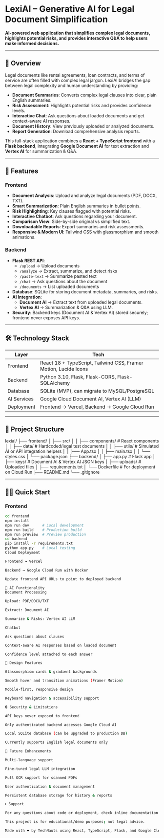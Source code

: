 # LexiAI – Generative AI for Legal Document Simplification

**AI-powered web application that simplifies complex legal documents, highlights potential risks, and provides interactive Q&A to help users make informed decisions.**

---

## 🚀 Overview
Legal documents like rental agreements, loan contracts, and terms of service are often filled with complex legal jargon. LexiAI bridges the gap between legal complexity and human understanding by providing:

- **Document Summaries**: Converts complex legal clauses into clear, plain English summaries.
- **Risk Assessment**: Highlights potential risks and provides confidence levels.
- **Interactive Chat**: Ask questions about loaded documents and get context-aware AI responses.
- **Document History**: View previously uploaded or analyzed documents.
- **Report Generation**: Download comprehensive analysis reports.

This full-stack application combines a **React + TypeScript frontend** with a **Flask backend**, integrating **Google Document AI** for text extraction and **Vertex AI** for summarization & Q&A.

---

## 🎯 Features

### Frontend
- **Document Analysis**: Upload and analyze legal documents (PDF, DOCX, TXT).
- **Smart Summarization**: Plain English summaries in bullet points.
- **Risk Highlighting**: Key clauses flagged with potential risks.
- **Interactive Chatbot**: Ask questions regarding your document.
- **Comparison View**: Side-by-side original vs simplified text.
- **Downloadable Reports**: Export summaries and risk assessments.
- **Responsive & Modern UI**: Tailwind CSS with glassmorphism and smooth animations.

### Backend
- **Flask REST API**:
  - `/upload` → Upload documents
  - `/analyze` → Extract, summarize, and detect risks
  - `/paste-text` → Summarize pasted text
  - `/chat` → Ask questions about the document
  - `/documents` → List uploaded documents
- **Database**: SQLite for storing document metadata, summaries, and risks.
- **AI Integration**:
  - **Document AI** → Extract text from uploaded legal documents.
  - **Vertex AI** → Summarization & Q&A using LLM.
- **Security**: Backend keys (Document AI & Vertex AI) stored securely; frontend never exposes API keys.

---

## 🛠️ Technology Stack

| Layer       | Tech                                  |
|------------|---------------------------------------|
| Frontend    | React 18 + TypeScript, Tailwind CSS, Framer Motion, Lucide Icons |
| Backend     | Python 3.10, Flask, Flask-CORS, Flask-SQLAlchemy |
| Database    | SQLite (MVP), can migrate to MySQL/PostgreSQL |
| AI Services | Google Cloud Document AI, Vertex AI (LLM) |
| Deployment  | Frontend → Vercel, Backend → Google Cloud Run |

---

## 📁 Project Structure

lexiai/
├── frontend/
│ ├── src/
│ │ ├── components/ # React components
│ │ ├── data/ # Hardcoded/legal test documents
│ │ ├── utils/ # Simulated AI or API integration helpers
│ │ ├── App.tsx
│ │ ├── main.tsx
│ │ └── styles.css
│ └── package.json
├── backend/
│ ├── app.py # Flask app
│ ├── keys/ # Document AI & Vertex AI JSON keys
│ ├── uploads/ # Uploaded files
│ ├── requirements.txt
│ └── Dockerfile # For deployment on Cloud Run
├── README.md
└── .gitignore


---

## 🏃‍♂️ Quick Start

### Frontend
```bash
cd frontend
npm install
npm run dev      # Local development
npm run build    # Production build
npm run preview  # Preview production
cd backend
pip install -r requirements.txt
python app.py    # Local testing
Cloud Deployment

Frontend → Vercel

Backend → Google Cloud Run with Docker

Update frontend API URLs to point to deployed backend

🤖 AI Functionality
Document Processing

Upload: PDF/DOCX/TXT

Extract: Document AI

Summarize & Risks: Vertex AI LLM

Chatbot

Ask questions about clauses

Context-aware AI responses based on loaded document

Confidence level attached to each answer

🎨 Design Features

Glassmorphism cards & gradient backgrounds

Smooth hover and transition animations (Framer Motion)

Mobile-first, responsive design

Keyboard navigation & accessibility support

🔒 Security & Limitations

API keys never exposed to frontend

Only authenticated backend accesses Google Cloud AI

Local SQLite database (can be upgraded to production DB)

Currently supports English legal documents only

🔮 Future Enhancements

Multi-language support

Fine-tuned legal LLM integration

Full OCR support for scanned PDFs

User authentication & document management

Persistent database storage for history & reports

📞 Support

For any questions about code or deployment, check inline documentation in frontend/src and backend/.

This project is for educational/demo purposes; not legal advice.

Made with ❤️ by TechNauts using React, TypeScript, Flask, and Google Cloud AI Services
